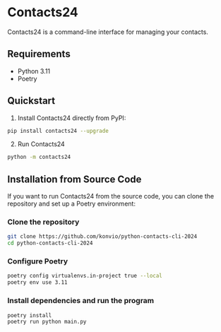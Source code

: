 # Contacts24

Contacts24 is a command-line interface for managing your contacts.

## Requirements

- Python 3.11
- Poetry

## Quickstart

1. Install Contacts24 directly from PyPI:

```bash
pip install contacts24 --upgrade
```

2. Run Contacts24

```bash
python -m contacts24
```

## Installation from Source Code

If you want to run Contacts24 from the source code, you can clone the repository and set up a Poetry environment:

### Clone the repository

```bash
git clone https://github.com/konvio/python-contacts-cli-2024
cd python-contacts-cli-2024
```

### Configure Poetry

```bash
poetry config virtualenvs.in-project true --local
poetry env use 3.11
```

### Install dependencies and run the program

```bash
poetry install
poetry run python main.py
```
